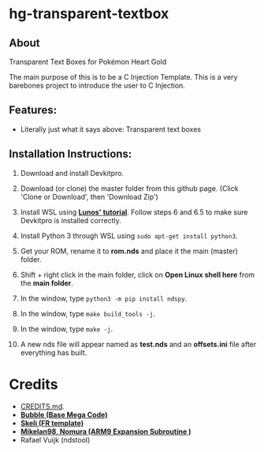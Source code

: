 # hg-transparent-textbox
## About
 Transparent Text Boxes for Pokémon Heart Gold
 
 The main purpose of this is to be a C Injection Template.  This is a very barebones project to introduce the user to C Injection.

## Features:
* Literally just what it says above: Transparent text boxes

## Installation Instructions:
1. Download and install Devkitpro. 

2. Download (or clone) the master folder from this github page.
(Click 'Clone or Download', then 'Download Zip')

3. Install WSL using  [**Lunos' tutorial**][LUNOS].  Follow steps 6 and 6.5 to make sure Devkitpro is installed correctly.

4. Install Python 3 through WSL using `sudo apt-get install python3`.

5. Get your ROM, rename it to **rom.nds** and place it the main (master) folder.

6. Shift + right click in the main folder, click on **Open Linux shell here** from the **main folder**. 

7. In the window, type `python3 -m pip install ndspy`.

7. In the window, type `make build_tools -j`.

8. In the window, type `make -j`.

9. A new nds file will appear named as **test.nds** and an **offsets.ini** file after everything has built.

# Credits
* [CREDITS.md](CREDITS.md).
* [**Bubble (Base Mega Code)**][TEMPLATE]
* [**Skeli (FR template)**][CFRU]
* [**Mikelan98, Nomura (ARM9 Expansion Subroutine )**][ARM9]
* Rafael Vuijk (ndstool)

[MONEXPAND]: https://github.com/BluRosie/hgss-monexpansion
[CFRU]: https://github.com/Skeli789/Complete-Fire-Red-Upgrade
[G5T]: https://github.com/CodenamePU/Gen5Tools
[ARM9]: https://pokehacking.com/tutorials/ramexpansion/
[diamond]:https://github.com/pret/pokediamond
[TEMPLATE]: https://github.com/Bubble791/Pokemon-Heart-Gold-Engine
[LUNOS]: https://www.pokecommunity.com/showthread.php?t=432351
